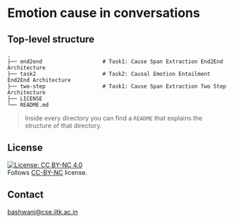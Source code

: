 # Emotion cause in conversations

## Top-level structure
    .
    ├── end2end                   # Task1: Cause Span Extraction End2End Architecture
    ├── task2                     # Task2: Causal Emotion Entailment End2End Architecture
    ├── two-step                  # Task1: Cause Span Extraction Two Step Architecture
    ├── LICENSE
    └── README.md
> Inside every directory you can find a `README` that explains the structure of that directory. 

## License
[![License: CC BY-NC 4.0](https://img.shields.io/badge/License-CC%20BY--NC%204.0-lightgrey.svg)](https://creativecommons.org/licenses/by-nc/4.0/)<br>
Follows [CC-BY-NC](LICENSE) license.

## Contact
[bashwani@cse.iitk.ac.in](mailto:bashwani@cse.iitk.ac.in)
